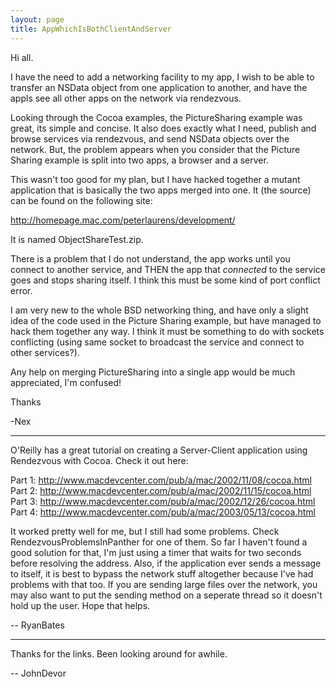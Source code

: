```yaml
---
layout: page
title: AppWhichIsBothClientAndServer
---
```


Hi all.

I have the need to add a networking facility to my app, I wish to be able to transfer an NSData object from one application to another, and have the appls see all other apps on the network via rendezvous.

Looking through the Cocoa examples, the PictureSharing example was great, its simple and concise. It also does exactly what I need, publish and browse services via rendezvous, and send NSData objects over the network. But, the problem appears when you consider that the Picture Sharing example is split into two apps, a browser and a server.

This wasn't too good for my plan, but I have hacked together a mutant application that is basically the two apps merged into one. It (the source) can be found on the following site:

http://homepage.mac.com/peterlaurens/development/

It is named ObjectShareTest.zip.

There is a problem that I do not understand, the app works until you connect to another service, and THEN the app that *connected* to the service goes and stops sharing itself. I think this must be some kind of port conflict error. 

I am very new to the whole BSD networking thing, and have only a slight idea of the code used in the Picture Sharing example, but have managed to hack them together any way. I think it must be something to do with sockets conflicting (using same socket to broadcast the service and connect to other services?).

Any help on merging PictureSharing into a single app would be much appreciated, I'm confused!

Thanks

-Nex

----

O'Reilly has a great tutorial on creating a Server-Client application using Rendezvous with Cocoa. Check it out here:

Part 1: http://www.macdevcenter.com/pub/a/mac/2002/11/08/cocoa.html
Part 2: http://www.macdevcenter.com/pub/a/mac/2002/11/15/cocoa.html
Part 3: http://www.macdevcenter.com/pub/a/mac/2002/12/26/cocoa.html
Part 4: http://www.macdevcenter.com/pub/a/mac/2003/05/13/cocoa.html

It worked pretty well for me, but I still had some problems. Check RendezvousProblemsInPanther for one of them. So far I haven't found a good solution for that, I'm just using a timer that waits for two seconds before resolving the address. Also, if the application ever sends a message to itself, it is best to bypass the network stuff altogether because I've had problems with that too. If you are sending large files over the network, you may also want to put the sending method on a seperate thread so it doesn't hold up the user. Hope that helps.

-- RyanBates

----

Thanks for the links. Been looking around for awhile.

-- JohnDevor

